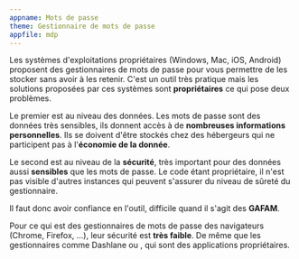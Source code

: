 ```yaml
---
appname: Mots de passe
theme: Gestionnaire de mots de passe
appfile: mdp
---
```


Les systèmes d'exploitations propriétaires (Windows, Mac, iOS, Android) proposent des gestionnaires de mots de passe pour vous permettre de les stocker sans avoir à les retenir. C'est un outil très pratique mais les solutions proposées par ces systèmes sont **propriétaires** ce qui pose deux problèmes.

Le premier est au niveau des données. Les mots de passe sont des données très sensibles, ils donnent accès à de **nombreuses informations personnelles**. Ils se doivent d'être stockés chez des hébergeurs qui ne participent pas à l'**économie de la donnée**.

Le second est au niveau de la **sécurité**, très important pour des données aussi **sensibles** que les mots de passe. Le code étant propriétaire, il n'est pas visible d'autres instances qui peuvent s'assurer du niveau de sûreté du gestionnaire.

Il faut donc avoir confiance en l'outil, difficile quand il s'agit des **GAFAM**.

Pour ce qui est des gestionnaires de mots de passe des navigateurs (Chrome, Firefox, ...), leur sécurité est **très faible**. De même que les gestionnaires comme Dashlane ou , qui sont des applications propriétaires.
